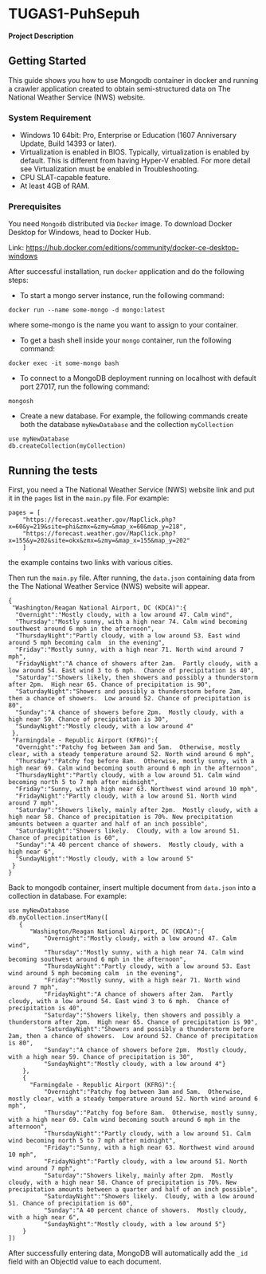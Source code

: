 # TUGAS1-PuhSepuh
**Project Description**

## Getting Started
This guide shows you how to use Mongodb container in docker and running a crawler application created to obtain semi-structured data on The National Weather Service (NWS) website.

### System Requirement
- Windows 10 64bit: Pro, Enterprise or Education (1607 Anniversary Update, Build 14393 or later).
- Virtualization is enabled in BIOS. Typically, virtualization is enabled by default. This is different from having Hyper-V enabled. For more detail see Virtualization must be enabled in Troubleshooting.
- CPU SLAT-capable feature.
- At least 4GB of RAM.

### Prerequisites
You need `Mongodb` distributed via `Docker` image. To download Docker Desktop for Windows, head to Docker Hub.

Link: https://hub.docker.com/editions/community/docker-ce-desktop-windows

After successful installation, run `docker` application and do the following steps:

- To start a mongo server instance, run the following command:
```
docker run --name some-mongo -d mongo:latest
```
where some-mongo is the name you want to assign to your container.

- To get a bash shell inside your `mongo` container, run the following command:
```
docker exec -it some-mongo bash
```
- To connect to a MongoDB deployment running on localhost with default port 27017, run the following command:
```
mongosh
```
- Create a new database. For example, the following commands create both the database `myNewDatabase` and the collection `myCollection`
```
use myNewDatabase
db.createCollection(myCollection)
```

## Running the tests

First, you need a The National Weather Service (NWS) website link and put it in the `pages` list in the `main.py` file. For example:
```
pages = [
    "https://forecast.weather.gov/MapClick.php?x=60&y=219&site=phi&zmx=&zmy=&map_x=60&map_y=218",
    "https://forecast.weather.gov/MapClick.php?x=155&y=202&site=okx&zmx=&zmy=&map_x=155&map_y=202"
    ]
```
the example contains two links with various cities.

Then run the `main.py` file. After running, the `data.json` containing data from the The National Weather Service (NWS) website will appear.
```
{
 "Washington/Reagan National Airport, DC (KDCA)":{
  "Overnight":"Mostly cloudy, with a low around 47. Calm wind",
  "Thursday":"Mostly sunny, with a high near 74. Calm wind becoming southwest around 6 mph in the afternoon",
  "ThursdayNight":"Partly cloudy, with a low around 53. East wind around 5 mph becoming calm  in the evening",
  "Friday":"Mostly sunny, with a high near 71. North wind around 7 mph",
  "FridayNight":"A chance of showers after 2am.  Partly cloudy, with a low around 54. East wind 3 to 6 mph.  Chance of precipitation is 40",
  "Saturday":"Showers likely, then showers and possibly a thunderstorm after 2pm.  High near 65. Chance of precipitation is 90",
  "SaturdayNight":"Showers and possibly a thunderstorm before 2am, then a chance of showers.  Low around 52. Chance of precipitation is 80",
  "Sunday":"A chance of showers before 2pm.  Mostly cloudy, with a high near 59. Chance of precipitation is 30",
  "SundayNight":"Mostly cloudy, with a low around 4"
 },
 "Farmingdale - Republic Airport (KFRG)":{
  "Overnight":"Patchy fog between 3am and 5am.  Otherwise, mostly clear, with a steady temperature around 52. North wind around 6 mph",
  "Thursday":"Patchy fog before 8am.  Otherwise, mostly sunny, with a high near 69. Calm wind becoming south around 6 mph in the afternoon",
  "ThursdayNight":"Partly cloudy, with a low around 51. Calm wind becoming north 5 to 7 mph after midnight",
  "Friday":"Sunny, with a high near 63. Northwest wind around 10 mph",
  "FridayNight":"Partly cloudy, with a low around 51. North wind around 7 mph",
  "Saturday":"Showers likely, mainly after 2pm.  Mostly cloudy, with a high near 58. Chance of precipitation is 70%. New precipitation amounts between a quarter and half of an inch possible",
  "SaturdayNight":"Showers likely.  Cloudy, with a low around 51. Chance of precipitation is 60",
  "Sunday":"A 40 percent chance of showers.  Mostly cloudy, with a high near 6",
  "SundayNight":"Mostly cloudy, with a low around 5"
 }
}
```

Back to mongodb container, insert multiple document from `data.json` into a collection in database. For example:
```
use myNewDatabase
db.myCollection.insertMany([
   {
      "Washington/Reagan National Airport, DC (KDCA)":{
          "Overnight":"Mostly cloudy, with a low around 47. Calm wind",
          "Thursday":"Mostly sunny, with a high near 74. Calm wind becoming southwest around 6 mph in the afternoon",
          "ThursdayNight":"Partly cloudy, with a low around 53. East wind around 5 mph becoming calm  in the evening",
          "Friday":"Mostly sunny, with a high near 71. North wind around 7 mph",
          "FridayNight":"A chance of showers after 2am.  Partly cloudy, with a low around 54. East wind 3 to 6 mph.  Chance of precipitation is 40",
          "Saturday":"Showers likely, then showers and possibly a thunderstorm after 2pm.  High near 65. Chance of precipitation is 90",
          "SaturdayNight":"Showers and possibly a thunderstorm before 2am, then a chance of showers.  Low around 52. Chance of precipitation is 80",
          "Sunday":"A chance of showers before 2pm.  Mostly cloudy, with a high near 59. Chance of precipitation is 30",
          "SundayNight":"Mostly cloudy, with a low around 4"}
    },
    {
      "Farmingdale - Republic Airport (KFRG)":{
          "Overnight":"Patchy fog between 3am and 5am.  Otherwise, mostly clear, with a steady temperature around 52. North wind around 6 mph",
          "Thursday":"Patchy fog before 8am.  Otherwise, mostly sunny, with a high near 69. Calm wind becoming south around 6 mph in the afternoon",
          "ThursdayNight":"Partly cloudy, with a low around 51. Calm wind becoming north 5 to 7 mph after midnight",
          "Friday":"Sunny, with a high near 63. Northwest wind around 10 mph",
          "FridayNight":"Partly cloudy, with a low around 51. North wind around 7 mph",
          "Saturday":"Showers likely, mainly after 2pm.  Mostly cloudy, with a high near 58. Chance of precipitation is 70%. New precipitation amounts between a quarter and half of an inch possible",
          "SaturdayNight":"Showers likely.  Cloudy, with a low around 51. Chance of precipitation is 60",
          "Sunday":"A 40 percent chance of showers.  Mostly cloudy, with a high near 6",
          "SundayNight":"Mostly cloudy, with a low around 5"}
    }
])
```
After successfully entering data, MongoDB will automatically add the `_id` field with an ObjectId value to each document.
